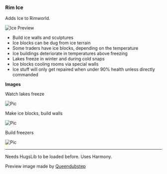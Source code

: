 ### Rim Ice ###

Adds Ice to Rimworld.

![Ice Preview](https://github.com/Fumblesneeze/RimIce/blob/master/Mod/About/Preview.png?raw=true)

* Build ice walls and sculptures
* Ice blocks can be dug from ice terrain
* Some traders have ice blocks, depending on the temperature
* Ice buildings deteriorate in temperatures above freezing
* Lakes freeze in winter and during cold snaps
* Ice blocks cooling rooms via special walls
* Ice stuff will only get repaired when under 90% health unless directly commanded

**Images**

Watch lakes freeze

![Pic](https://i.giphy.com/media/xUOrw1Wz0TvNlP3nTq/giphy.gif)

Make ice blocks, build walls

![Pic](https://github.com/Fumblesneeze/RimIce/blob/master/Mod/About/walls.png?raw=true)

Build freezers

![Pic](https://github.com/Fumblesneeze/RimIce/blob/master/Mod/About/freezer.png?raw=true)

------

Needs HugsLib to be loaded before. Uses Harmony.

Preview image made by [Queendubstep](http://steamcommunity.com/profiles/76561198284547921/)
